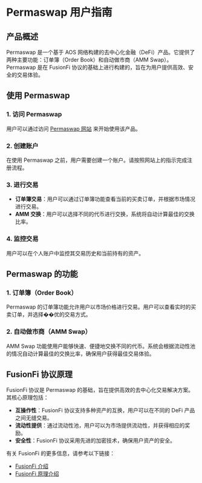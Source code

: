 # Permaswap 用户指南

## 产品概述

Permaswap 是一个基于 AOS 网络构建的去中心化金融（DeFi）产品。它提供了两种主要功能：订单簿（Order Book）和自动做市商（AMM Swap）。Permaswap 是在 FusionFi 协议的基础上进行构建的，旨在为用户提供高效、安全的交易体验。

## 使用 Permaswap

### 1. 访问 Permaswap

用户可以通过访问 [Permaswap 网站](https://permaswap.arweave.dev/#/ao) 来开始使用该产品。

### 2. 创建账户

在使用 Permaswap 之前，用户需要创建一个账户。请按照网站上的指示完成注册流程。

### 3. 进行交易

- **订单簿交易**：用户可以通过订单簿功能查看当前的买卖订单，并根据市场情况进行交易。
- **AMM 交换**：用户可以选择不同的代币进行交换，系统将自动计算最佳的交换比率。

### 4. 监控交易

用户可以在个人账户中监控其交易历史和当前持有的资产。

## Permaswap 的功能

### 1. 订单簿（Order Book）

Permaswap 的订单簿功能允许用户以市场价格进行交易。用户可以查看实时的买卖订单，并选择��优的交易方式。

### 2. 自动做市商（AMM Swap）

AMM Swap 功能使用户能够快速、便捷地交换不同的代币。系统会根据流动性池的情况自动计算最佳的交换比率，确保用户获得最佳交易体验。

## FusionFi 协议原理

FusionFi 协议是 Permaswap 的基础，旨在提供高效的去中心化交易解决方案。其核心原理包括：

- **互操作性**：FusionFi 协议支持多种资产的互换，用户可以在不同的 DeFi 产品之间无缝交易。
- **流动性提供**：通过流动性池，用户可以为市场提供流动性，并获得相应的奖励。
- **安全性**：FusionFi 协议采用先进的加密技术，确保用户资产的安全。

有关 FusionFi 的更多信息，请参考以下链接：
- [FusionFi 介绍](https://medium.com/@permadao/%E6%99%BA%E8%83%BD%E9%87%91%E8%9E%8D-%E4%BB%8E-agentfi-%E5%88%B0-fusionfi-db2e2c9dbb20)
- [FusionFi 原理介绍](https://medium.com/@permadao/fusionfi-protocol-%E6%9E%84%E5%BB%BA-agentfi-%E4%BA%92%E6%93%8D%E4%BD%9C%E6%80%A7%E7%9A%84%E6%A0%B8%E5%BF%83%E6%A1%A5%E6%A2%81-72940b2ac64b)
